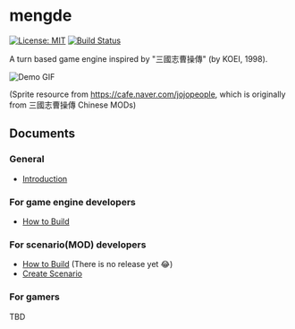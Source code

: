 # mengde

[![License: MIT](https://img.shields.io/badge/License-MIT-yellow.svg)](https://opensource.org/licenses/MIT) [![Build Status](https://travis-ci.org/wateret/mengde.svg?branch=master)](https://travis-ci.org/wateret/mengde)

A turn based game engine inspired by "三國志曹操傳" (by KOEI, 1998).

![Demo GIF](docs/mengde.gif)

(Sprite resource from https://cafe.naver.com/jojopeople, which is originally from 三國志曹操傳 Chinese MODs)

## Documents

### General

- [Introduction](docs/Introduction.md)

### For game engine developers

- [How to Build](docs/Build.md)

### For scenario(MOD) developers

- [How to Build](docs/Build.md) (There is no release yet 😂)
- [Create Scenario](docs/Create-Scenario.md)

### For gamers

TBD
